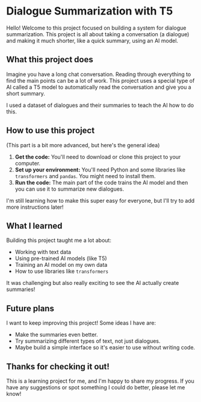 # Dialogue Summarization with T5

Hello! Welcome to this project focused on building a system for dialogue summarization. This project is all about taking a conversation (a dialogue) and making it much shorter, like a quick summary, using an AI model.

## What this project does

Imagine you have a long chat conversation. Reading through everything to find the main points can be a lot of work. This project uses a special type of AI called a T5 model to automatically read the conversation and give you a short summary.

I used a dataset of dialogues and their summaries to teach the AI how to do this.

## How to use this project

(This part is a bit more advanced, but here's the general idea)

1.  **Get the code:** You'll need to download or clone this project to your computer.
2.  **Set up your environment:** You'll need Python and some libraries like `transformers` and `pandas`. You might need to install them.
3.  **Run the code:** The main part of the code trains the AI model and then you can use it to summarize new dialogues.

I'm still learning how to make this super easy for everyone, but I'll try to add more instructions later!

## What I learned

Building this project taught me a lot about:

*   Working with text data
*   Using pre-trained AI models (like T5)
*   Training an AI model on my own data
*   How to use libraries like `transformers`

It was challenging but also really exciting to see the AI actually create summaries!

## Future plans

I want to keep improving this project! Some ideas I have are:

*   Make the summaries even better.
*   Try summarizing different types of text, not just dialogues.
*   Maybe build a simple interface so it's easier to use without writing code.

## Thanks for checking it out!

This is a learning project for me, and I'm happy to share my progress. If you have any suggestions or spot something I could do better, please let me know!
